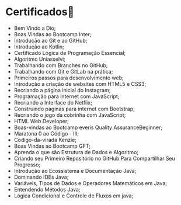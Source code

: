 # Certificados:bookmark_tabs:

- Bem Vindo a Dío;
- Boas Vindas ao Bootcamp Inter;
- Introdução ao Git e ao GitHub;
- Introdução ao Kotlin;
- Certificado Lógica de Programação Essencial;
- Algoritmo Uniasselvi;
- Trabalhando com Branches no GitHub;
- Trabalhando com Git e GitLab na prática;
- Primeiros passos para desenvolvimento web;
- Introdução a criação de websites com HTML5 e CSS3;
- Recriando a página inicial do Instagram;
- Programação para internet com JavaScript;
- Recriando a Interface do Netflix;
- Construindo páginas para internet com Bootstrap;
- Recriando o jogo da cobrinha com JavaScript;
- HTML Web Developer;
- Boas-vindas ao Bootcamp everis Quality AssuranceBeginner;
- Maratona 0 ao Código - III;
- Codigo-da-virada Kenzie;
- Boas Vindas ao Bootcamp GFT;
- Aprenda o que são Estrutura de Dados e Algoritmo;
- Criando seu Primeiro Repositório no GitHub Para Compartilhar Seu Progresso;
- Introdução ao Ecossistema e Documentação Java;
- Dominando IDEs Java;
- Variáveis, Tipos de Dados e Operadores Matemáticos em Java;
- Entendendo Métodos Java;
- Lógica Condicional e Controle de Fluxos em java;

